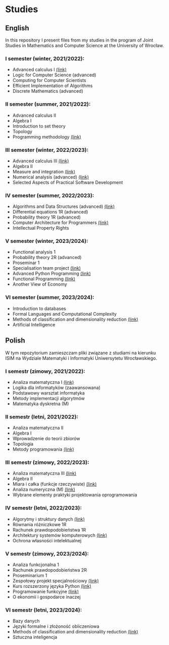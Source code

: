 # Studies

## English

In this repository I present files from my studies in the program of Joint Studies in Mathematics and Computer Science at the University of Wrocław.

### I semester (winter, 2021/2022):

- Advanced calculus I [(link)](https://github.com/jadwiga22/wmiuwr/tree/main/AMI)
- Logic for Computer Science (advanced) 
- Computing for Computer Scientists
- Efficient Implementation of Algorithms 
- Discrete Mathematics (advanced)

### II semester (summer, 2021/2022):

- Advanced calculus II
- Algebra I
- Introduction to set theory
- Topology
- Programming methodology [(link)](https://github.com/jadwiga22/wmiuwr/tree/main/MP)

### III semester (winter, 2022/2023):

- Advanced calculus III [(link)](https://github.com/jadwiga22/wmiuwr/tree/main/AMIII)
- Algebra II
- Measure and integration [(link)](https://github.com/jadwiga22/wmiuwr/tree/main/MiC)
- Numerical analysis (advanced) [(link)](https://github.com/jadwiga22/wmiuwr/tree/main/ANM)
- Selected Aspects of Practical Software Development

### IV semester (summer, 2022/2023):

- Algorithms and Data Structures (advanced) [(link)](https://github.com/jadwiga22/wmiuwr/tree/main/AiSD)
- Differential equations 1R (advanced)
- Probability theory 1R (advanced)
- Computer Architecture for Programmers [(link)](https://github.com/jadwiga22/wmiuwr/tree/main/ASK)
- Intellectual Property Rights 

### V semester (winter, 2023/2024):

- Functional analysis 1
- Probability theory 2R (advanced)
- Proseminar 1 
- Specialisation team project [(link)](https://github.com/jadwiga22/permutation-networks)
- Advanced Python Programming [(link)](https://github.com/jadwiga22/wmiuwr/tree/main/Python)
- Functional Programming [(link)](https://github.com/jadwiga22/wmiuwr/tree/main/PF)
- Another View of Economy
  
### VI semester (summer, 2023/2024):

- Introduction to databases
- Formal Languages and Computational Complexity
- Methods of classification and dimensionality reduction [(link)](https://github.com/jadwiga22/wmiuwr/tree/main/MCDR/)
- Artificial Intelligence 


## Polish

W tym repozytorium zamieszczam pliki związane z studiami na kierunku ISIM na Wydziale Matematyki i Informatyki Uniwersytetu Wrocławskiego.

### I semestr (zimowy, 2021/2022):

- Analiza matematyczna I [(link)](https://github.com/jadwiga22/wmiuwr/tree/main/AMI)
- Logika dla informatyków (zaawansowana)
- Podstawowy warsztat informatyka
- Metody implementacji algorytmów
- Matematyka dyskretna (M)

### II semestr (letni, 2021/2022):

- Analiza matematyczna II
- Algebra I
- Wprowadzenie do teorii zbiorów
- Topologia
- Metody programowania [(link)](https://github.com/jadwiga22/wmiuwr/tree/main/MP)

### III semestr (zimowy, 2022/2023):

- Analiza matematyczna III [(link)](https://github.com/jadwiga22/wmiuwr/tree/main/AMIII)
- Algebra II
- Miara i całka (funkcje rzeczywiste) [(link)](https://github.com/jadwiga22/wmiuwr/tree/main/MiC)
- Analiza numeryczna (M) [(link)](https://github.com/jadwiga22/wmiuwr/tree/main/ANM)
- Wybrane elementy praktyki projektowania oprogramowania

### IV semestr (letni, 2022/2023):

- Algorytmy i struktury danych [(link)](https://github.com/jadwiga22/wmiuwr/tree/main/AiSD)
- Równania różniczkowe 1R
- Rachunek prawdopodobieństwa 1R
- Architektury systemów komputerowych [(link)](https://github.com/jadwiga22/wmiuwr/tree/main/ASK)
- Ochrona własności intelektualnej

### V semestr (zimowy, 2023/2024):

- Analiza funkcjonalna 1
- Rachunek prawdopodobieństwa 2R
- Proseminarium 1
- Zespołowy projekt specjalnościowy [(link)](https://github.com/jadwiga22/permutation-networks)
- Kurs rozszerzony języka Python [(link)](https://github.com/jadwiga22/wmiuwr/tree/main/Python)
- Programowanie funkcyjne [(link)](https://github.com/jadwiga22/wmiuwr/tree/main/PF)
- O ekonomii i gospodarce inaczej
  
### VI semestr (letni, 2023/2024):

- Bazy danych
- Języki formalne i złożoność obliczeniowa
- Methods of classification and dimensionality reduction [(link)](https://github.com/jadwiga22/wmiuwr/tree/main/MCDR/)
- Sztuczna inteligencja
